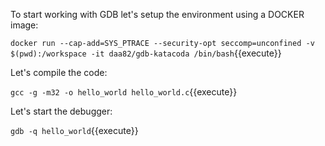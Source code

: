 To start working with GDB let's setup the environment using a DOCKER image:

`docker run --cap-add=SYS_PTRACE --security-opt seccomp=unconfined -v $(pwd):/workspace -it daa82/gdb-katacoda /bin/bash`{{execute}}


Let's compile the code:

`gcc -g -m32 -o hello_world hello_world.c`{{execute}}


Let's start the debugger:

`gdb -q hello_world`{{execute}}
